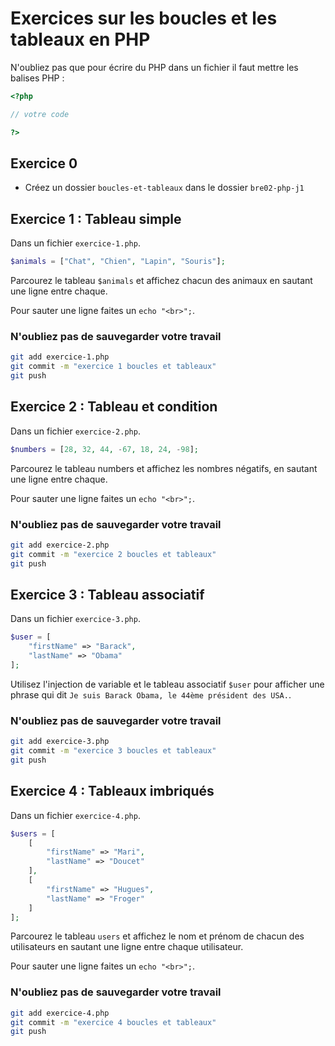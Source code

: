 # Exercices sur les boucles et les tableaux en PHP

N'oubliez pas que pour écrire du PHP dans un fichier il faut mettre les balises PHP :

```php
<?php

// votre code

?>
```

## Exercice 0

- Créez un dossier `boucles-et-tableaux` dans le dossier `bre02-php-j1`


## Exercice 1 : Tableau simple

Dans un fichier `exercice-1.php`.

```php
$animals = ["Chat", "Chien", "Lapin", "Souris"];
```

Parcourez le tableau `$animals` et affichez chacun des animaux en sautant une ligne entre chaque.

Pour sauter une ligne faites un `echo "<br>";`.

### N'oubliez pas de sauvegarder votre travail

```sh
git add exercice-1.php
git commit -m "exercice 1 boucles et tableaux"
git push
```


## Exercice 2 : Tableau et condition

Dans un fichier `exercice-2.php`.

```php
$numbers = [28, 32, 44, -67, 18, 24, -98];
```

Parcourez le tableau numbers et affichez les nombres négatifs, en sautant une ligne entre chaque. 

Pour sauter une ligne faites un `echo "<br>";`.

### N'oubliez pas de sauvegarder votre travail

```sh
git add exercice-2.php
git commit -m "exercice 2 boucles et tableaux"
git push
```


## Exercice 3 : Tableau associatif

Dans un fichier `exercice-3.php`.

```php
$user = [
	"firstName" => "Barack",
	"lastName" => "Obama"
];
```

Utilisez l'injection de variable et le tableau associatif `$user` pour afficher une phrase qui dit `Je suis Barack Obama, le 44ème président des USA.`.

### N'oubliez pas de sauvegarder votre travail

```sh
git add exercice-3.php
git commit -m "exercice 3 boucles et tableaux"
git push
```


## Exercice 4 : Tableaux imbriqués

Dans un fichier `exercice-4.php`.

```php
$users = [
	[
		"firstName" => "Mari",
		"lastName" => "Doucet"
	],
	[
		"firstName" => "Hugues",
		"lastName" => "Froger"
	]
];
```

Parcourez le tableau `users` et affichez le nom et prénom de chacun des utilisateurs en sautant une ligne entre chaque utilisateur.

Pour sauter une ligne faites un `echo "<br>";`.

### N'oubliez pas de sauvegarder votre travail

```sh
git add exercice-4.php
git commit -m "exercice 4 boucles et tableaux"
git push
```